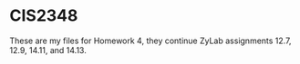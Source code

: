 # CIS2348

These are my files for Homework 4, they continue ZyLab assignments 12.7, 12.9, 14.11, and 14.13.

